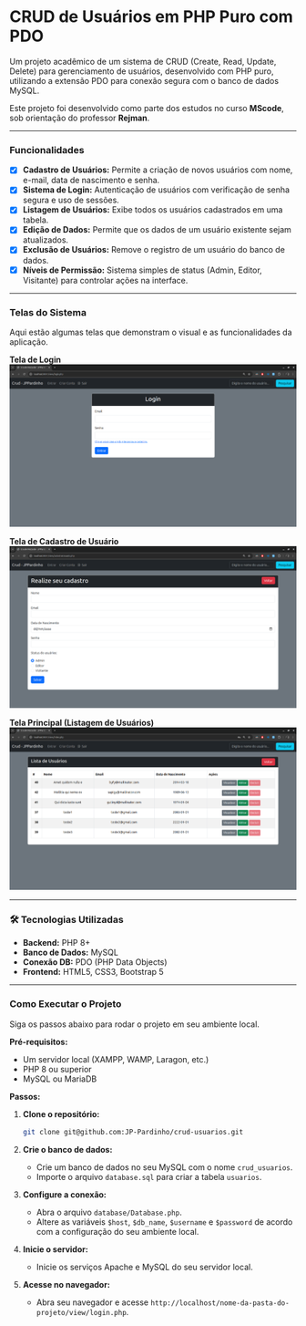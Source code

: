 # CRUD de Usuários em PHP Puro com PDO

Um projeto acadêmico de um sistema de CRUD (Create, Read, Update, Delete) para gerenciamento de usuários, desenvolvido com PHP puro, utilizando a extensão PDO para conexão segura com o banco de dados MySQL.

Este projeto foi desenvolvido como parte dos estudos no curso **MScode**, sob orientação do professor **Rejman**.

---

### Funcionalidades

-   [x] **Cadastro de Usuários:** Permite a criação de novos usuários com nome, e-mail, data de nascimento e senha.
-   [x] **Sistema de Login:** Autenticação de usuários com verificação de senha segura e uso de sessões.
-   [x] **Listagem de Usuários:** Exibe todos os usuários cadastrados em uma tabela.
-   [x] **Edição de Dados:** Permite que os dados de um usuário existente sejam atualizados.
-   [x] **Exclusão de Usuários:** Remove o registro de um usuário do banco de dados.
-   [x] **Níveis de Permissão:** Sistema simples de status (Admin, Editor, Visitante) para controlar ações na interface.

---

### Telas do Sistema

Aqui estão algumas telas que demonstram o visual e as funcionalidades da aplicação.

**Tela de Login**
![Tela de Login](midia/tela_login.png)

**Tela de Cadastro de Usuário**
![Tela de Cadastro](midia/tela_cadastro.png)

**Tela Principal (Listagem de Usuários)**
![Tela Principal](midia/index.png)

---

### 🛠️ Tecnologias Utilizadas

-   **Backend:** PHP 8+
-   **Banco de Dados:** MySQL
-   **Conexão DB:** PDO (PHP Data Objects)
-   **Frontend:** HTML5, CSS3, Bootstrap 5

---

### Como Executar o Projeto

Siga os passos abaixo para rodar o projeto em seu ambiente local.

**Pré-requisitos:**
* Um servidor local (XAMPP, WAMP, Laragon, etc.)
* PHP 8 ou superior
* MySQL ou MariaDB

**Passos:**

1.  **Clone o repositório:**
    ```bash
    git clone git@github.com:JP-Pardinho/crud-usuarios.git
    ```

2.  **Crie o banco de dados:**
    -   Crie um banco de dados no seu MySQL com o nome `crud_usuarios`.
    -   Importe o arquivo `database.sql` para criar a tabela `usuarios`.

3.  **Configure a conexão:**
    -   Abra o arquivo `database/Database.php`.
    -   Altere as variáveis `$host`, `$db_name`, `$username` e `$password` de acordo com a configuração do seu ambiente local.

4.  **Inicie o servidor:**
    -   Inicie os serviços Apache e MySQL do seu servidor local.

5.  **Acesse no navegador:**
    -   Abra seu navegador e acesse `http://localhost/nome-da-pasta-do-projeto/view/login.php`.
